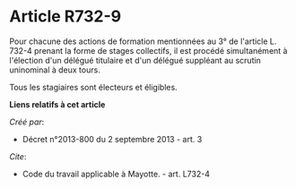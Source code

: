 # Article R732-9

Pour chacune des actions de formation mentionnées au 3° de l'article L. 732-4 prenant la forme de stages collectifs, il est
procédé simultanément à l'élection d'un délégué titulaire et d'un délégué suppléant au scrutin uninominal à deux tours. 

Tous les stagiaires sont électeurs et éligibles.

**Liens relatifs à cet article**

_Créé par_:

  - Décret n°2013-800 du 2 septembre 2013 - art. 3

_Cite_:

  - Code du travail applicable à Mayotte. - art. L732-4

